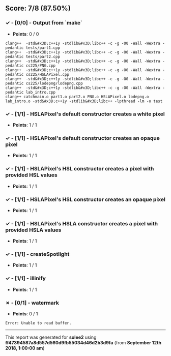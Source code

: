 


## Score: 7/8 (87.50%)


### ✓ - [0/0] - Output from &#x60;make&#x60;

- **Points**: 0 / 0


```clang++  -std&#x3D;c++1y -stdlib&#x3D;libc++ -c -g -O0 -Wall -Wextra -pedantic tests/catchmain.cpp
clang++  -std&#x3D;c++1y -stdlib&#x3D;libc++ -c -g -O0 -Wall -Wextra -pedantic tests/part1.cpp
clang++  -std&#x3D;c++1y -stdlib&#x3D;libc++ -c -g -O0 -Wall -Wextra -pedantic tests/part2.cpp
clang++  -std&#x3D;c++1y -stdlib&#x3D;libc++ -c -g -O0 -Wall -Wextra -pedantic cs225/PNG.cpp
clang++  -std&#x3D;c++1y -stdlib&#x3D;libc++ -c -g -O0 -Wall -Wextra -pedantic cs225/HSLAPixel.cpp
clang++  -std&#x3D;c++1y -stdlib&#x3D;libc++ -c -g -O0 -Wall -Wextra -pedantic cs225/lodepng/lodepng.cpp
clang++  -std&#x3D;c++1y -stdlib&#x3D;libc++ -c -g -O0 -Wall -Wextra -pedantic lab_intro.cpp
clang++ catchmain.o part1.o part2.o PNG.o HSLAPixel.o lodepng.o lab_intro.o -std&#x3D;c++1y -stdlib&#x3D;libc++ -lpthread -lm -o test
```


### ✓ - [1/1] - HSLAPixel&#x27;s default constructor creates a white pixel

- **Points**: 1 / 1





### ✓ - [1/1] - HSLAPixel&#x27;s default constructor creates an opaque pixel

- **Points**: 1 / 1





### ✓ - [1/1] - HSLAPixel&#x27;s HSL constructor creates a pixel with provided HSL values

- **Points**: 1 / 1





### ✓ - [1/1] - HSLAPixel&#x27;s HSL constructor creates an opaque pixel

- **Points**: 1 / 1





### ✓ - [1/1] - HSLAPixel&#x27;s HSLA constructor creates a pixel with provided HSLA values

- **Points**: 1 / 1





### ✓ - [1/1] - createSpotlight

- **Points**: 1 / 1





### ✓ - [1/1] - illinify

- **Points**: 1 / 1





### ✗ - [0/1] - watermark

- **Points**: 0 / 1


```Error: Unable to read buffer.```


---

This report was generated for **solee2** using **ff47394587a8d557d560d9fb55034d46d2b3d9fa** (from **September 12th 2018, 1:00:00 am**)
